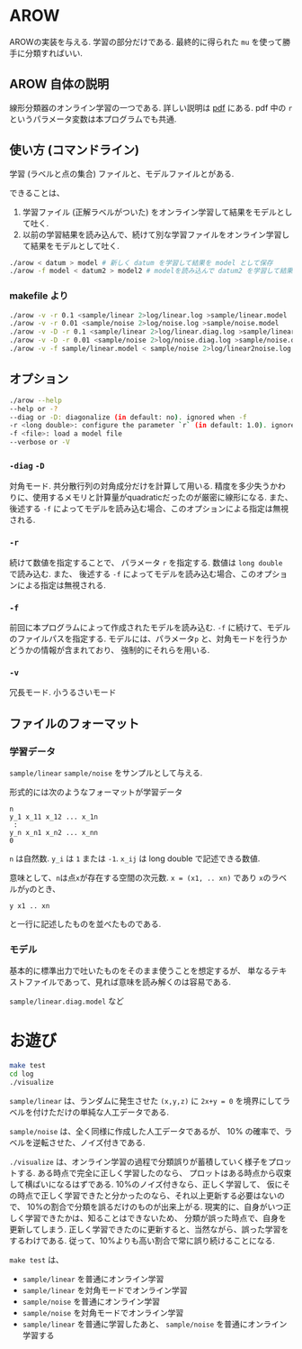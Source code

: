 # AROW

AROWの実装を与える.
学習の部分だけである.
最終的に得られた `mu` を使って勝手に分類すればいい.

## AROW 自体の説明

線形分類器のオンライン学習の一つである.
詳しい説明は [pdf](http://cympfh.cc/study/ai/arow.pdf) にある.
pdf 中の `r` というパラメータ変数は本プログラムでも共通.

## 使い方 (コマンドライン)

学習 (ラベルと点の集合) ファイルと、モデルファイルとがある.

できることは、

1. 学習ファイル (正解ラベルがついた) をオンライン学習して結果をモデルとして吐く.
1. 以前の学習結果を読み込んで、続けて別な学習ファイルをオンライン学習して結果をモデルとして吐く.

```bash
./arow < datum > model # 新しく datum を学習して結果を model として保存
./arow -f model < datum2 > model2 # modelを読み込んで datum2 を学習して結果を model2 として保存する (datumとdatum2を結合してから学習する結果と厳密に一致する)
```

### makefile より

```bash
./arow -v -r 0.1 <sample/linear 2>log/linear.log >sample/linear.model
./arow -v -r 0.01 <sample/noise 2>log/noise.log >sample/noise.model
./arow -v -D -r 0.1 <sample/linear 2>log/linear.diag.log >sample/linear.diag.model
./arow -v -D -r 0.01 <sample/noise 2>log/noise.diag.log >sample/noise.diag.model
./arow -v -f sample/linear.model < sample/noise 2>log/linear2noise.log
```

## オプション

```bash
./arow --help
--help or -?
--diag or -D: diagonalize (in default: no). ignored when -f
-r <long double>: configure the parameter `r` (in default: 1.0). ignored when -f
-f <file>: load a model file
--verbose or -V
```

### `-diag` `-D`
対角モード.
共分散行列の対角成分だけを計算して用いる.
精度を多少失うかわりに、使用するメモリと計算量がquadraticだったのが厳密に線形になる.
また、 後述する `-f` によってモデルを読み込む場合、このオプションによる指定は無視される.

### `-r`
続けて数値を指定することで、 パラメータ `r` を指定する.
数値は `long double` で読み込む.
また、 後述する `-f` によってモデルを読み込む場合、このオプションによる指定は無視される.

### `-f`
前回に本プログラムによって作成されたモデルを読み込む.
`-f` に続けて、モデルのファイルパスを指定する.
モデルには、パラメータ`p` と、対角モードを行うかどうかの情報が含まれており、
強制的にそれらを用いる.

### `-v`
冗長モード. 小うるさいモード

## ファイルのフォーマット

### 学習データ

`sample/linear` `sample/noise` をサンプルとして与える.

形式的には次のようなフォーマットが学習データ

```
n
y_1 x_11 x_12 ... x_1n
 :
y_n x_n1 x_n2 ... x_nn
0
```

`n` は自然数.
`y_i` は `1` または `-1`.
`x_ij` は long double で記述できる数値.

意味として、`n`は点`x`が存在する空間の次元数.
`x = (x1, .. xn)`
であり
`x`のラベルが`y`のとき、

```
y x1 .. xn
```

と一行に記述したものを並べたものである.

### モデル

基本的に標準出力で吐いたものをそのまま使うことを想定するが、
単なるテキストファイルであって、見れば意味を読み解くのは容易である.

`sample/linear.diag.model` など

# お遊び

```bash
make test
cd log
./visualize
```

`sample/linear` は、ランダムに発生させた `(x,y,z)` に
`2x+y = 0` を境界にしてラベルを付けただけの単純な人工データである.

`sample/noise` は、全く同様に作成した人工データであるが、
10% の確率で、ラベルを逆転させた、ノイズ付きである.

`./visualize`
は、オンライン学習の過程で分類誤りが蓄積していく様子をプロットする.
ある時点で完全に正しく学習したのなら、
プロットはある時点から収束して横ばいになるはずである.
10%のノイズ付きなら、正しく学習して、
仮にその時点で正しく学習できたと分かったのなら、それ以上更新する必要はないので、
10%の割合で分類を誤るだけのものが出来上がる.
現実的に、自身がいつ正しく学習できたかは、知ることはできないため、
分類が誤った時点で、自身を更新してしまう.
正しく学習できたのに更新すると、当然ながら、誤った学習をするわけである.
従って、10%よりも高い割合で常に誤り続けることになる.

`make test` は、

- `sample/linear` を普通にオンライン学習
- `sample/linear` を対角モードでオンライン学習
- `sample/noise` を普通にオンライン学習
- `sample/noise` を対角モードでオンライン学習
- `sample/linear` を普通に学習したあと、 `sample/noise` を普通にオンライン学習する

